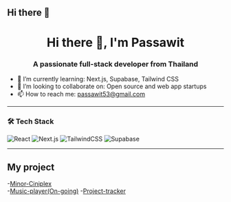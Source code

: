 ## Hi there 👋

<h1 align="center">Hi there 👋, I'm Passawit</h1>
<h3 align="center">A passionate full-stack developer from Thailand</h3>


- 🌱 I’m currently learning: Next.js, Supabase, Tailwind CSS
- 👯 I’m looking to collaborate on: Open source and web app startups
- 📫 How to reach me: passawit53@gmail.com

---

### 🛠 Tech Stack
![React](https://img.shields.io/badge/-React-61DAFB?style=flat&logo=react&logoColor=white)
![Next.js](https://img.shields.io/badge/-Next.js-black?style=flat&logo=next.js)
![TailwindCSS](https://img.shields.io/badge/-TailwindCSS-38B2AC?style=flat&logo=tailwind-css)
![Supabase](https://img.shields.io/badge/-Supabase-3FCF8E?style=flat&logo=supabase&logoColor=white)

---

## My project
-[Minor-Ciniplex](https://minor-cineplex-final-project.vercel.app/home-landing)
<br>
-[Music-player(On-going)](https://music-player-git-dev-jins-projects-67be04e8.vercel.app/home-landing)
-[Project-tracker](https://proj-tracker.vercel.app/)

